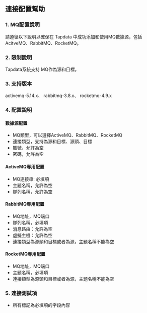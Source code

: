 ## **連接配置幫助**
### **1. MQ配置說明**
請遵循以下說明以確保在 Tapdata 中成功添加和使用MQ數據源，包括AcitveMQ、RabbitMQ、RocketMQ。

### **2. 限制說明**
Tapdata系統支持 MQ作為源和目標。

### **3. 支持版本**
activemq-5.14.x、 rabbitmq-3.8.x、 rocketmq-4.9.x

### **4. 配置說明**
#### **數據源配置**<br>
- MQ類型，可以選擇ActiveMQ、RabbitMQ、RocketMQ
- 連接類型，支持為源和目標、源頭、目標
- 賬號，允許為空
- 密碼，允許為空

#### **ActiveMQ專用配置**<br>
- MQ連接串: 必填項
- 主題名稱，允許為空
- 隊列名稱，允許為空

#### **RabbitMQ專用配置**<br>
- MQ地址，MQ端口
- 隊列名稱，必填項
- 消息路由：允許為空
- 虛擬主機：允許為空
- 連接類型為源頭和目標或者為源，主題名稱不能為空

#### **RocketMQ專用配置**<br>
- MQ地址，MQ端口
- 主題名稱，必填項
- 連接類型為源頭和目標或者為源，主題名稱不能為空

### **5. 連接測試項**
- 所有標記為必填項的字段內容
